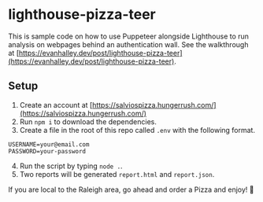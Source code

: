 # lighthouse-pizza-teer

This is sample code on how to use Puppeteer alongside Lighthouse to run analysis on webpages behind an authentication wall.  See the walkthrough at [https://evanhalley.dev/post/lighthouse-pizza-teer](https://evanhalley.dev/post/lighthouse-pizza-teer).

## Setup

1. Create an account at [https://salviospizza.hungerrush.com/](https://salviospizza.hungerrush.com/)
2. Run `npm i` to download the dependencies.
3. Create a file in the root of this repo called `.env` with the following format.

```
USERNAME=your@email.com
PASSWORD=your-password
```

4. Run the script by typing `node .`.
5. Two reports will be generated `report.html` and `report.json`.

If you are local to the Raleigh area, go ahead and order a Pizza and enjoy! 🍕
